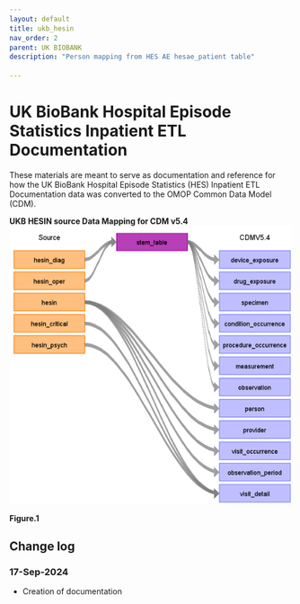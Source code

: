 ```yaml
---
layout: default
title: ukb_hesin
nav_order: 2
parent: UK BIOBANK
description: "Person mapping from HES AE hesae_patient table"

---
```


# UK BioBank Hospital Episode Statistics Inpatient ETL Documentation

These materials are meant to serve as documentation and reference for how the UK BioBank Hospital Episode Statistics (HES) Inpatient ETL Documentation data was converted to the OMOP Common Data Model (CDM).

**UKB HESIN source Data Mapping for CDM v5.4**
![](images/image1.png)

**Figure.1**

## Change log

### 17-Sep-2024
- Creation of documentation